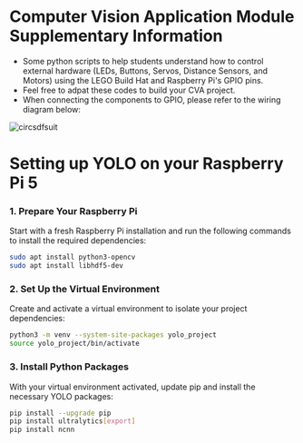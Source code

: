 # Computer Vision Application Module Supplementary Information
* Some python scripts to help students understand how to control external hardware (LEDs, Buttons, Servos, Distance Sensors, and Motors) using the LEGO Build Hat and Raspberry Pi's GPIO pins.
* Feel free to adpat these codes to build your CVA project.
* When connecting the components to GPIO, please refer to the wiring diagram below:

![circsdfsuit](https://github.com/user-attachments/assets/0527fdda-63a7-4880-b66f-16abd54f72dc)


# Setting up YOLO on your Raspberry Pi 5

### 1. Prepare Your Raspberry Pi

Start with a fresh Raspberry Pi installation and run the following commands to install the required dependencies:

```bash
sudo apt install python3-opencv
sudo apt install libhdf5-dev
```

### 2. Set Up the Virtual Environment  

Create and activate a virtual environment to isolate your project dependencies:  

```bash
python3 -m venv --system-site-packages yolo_project
source yolo_project/bin/activate
```

### 3. Install Python Packages  

With your virtual environment activated, update pip and install the necessary YOLO packages:

```bash
pip install --upgrade pip
pip install ultralytics[export]
pip install ncnn
```
